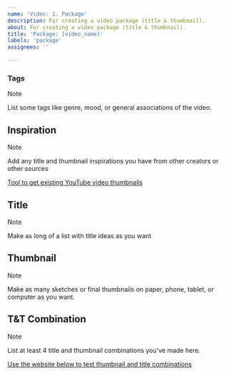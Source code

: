 ```yaml
---
name: 'Video: 1. Package'
description: For creating a video package (title & thumbnail).
about: For creating a video package (title & thumbnail).
title: 'Package: [video_name]'
labels: 'package'
assignees: ''

---
```


### Tags

> [!NOTE]
>
> List some tags like genre, mood, or general associations of the video.

## Inspiration

> [!NOTE]
>
> Add any title and thumbnail inspirations you have from other creators or other sources

[Tool to get existing YouTube video thumbnails](https://www.get-youtube-thumbnail.com/)

## Title

> [!NOTE]
>
> Make as long of a list with title ideas as you want

## Thumbnail

> [!NOTE]
>
> Make as many sketches or final thumbnails on paper, phone, tablet, or computer as you want.

## T&T Combination

> [!NOTE]
>
> List at least 4 title and thumbnail combinations you've made here.

[Use the website below to test thumbnail and title combinations](https://thumbsup.tv/)
